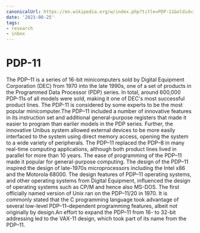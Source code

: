 ```yaml
---
canonicalUrl: https://en.wikipedia.org/w/index.php?title=PDP-11&oldid=1171188490
date: '2023-08-25'
tags:
- research
- inbox
---
```


# PDP-11

The PDP–11 is a series of 16-bit minicomputers sold by Digital Equipment Corporation (DEC) from 1970 into the late 1990s, one of a set of products in the Programmed Data Processor (PDP) series. In total, around 600,000 PDP-11s of all models were sold, making it one of DEC's most successful product lines. The PDP-11 is considered by some experts to be the most popular minicomputer.The PDP–11 included a number of innovative features in its instruction set and additional general-purpose registers that made it easier to program than earlier models in the PDP series. Further, the innovative Unibus system allowed external devices to be more easily interfaced to the system using direct memory access, opening the system to a wide variety of peripherals. The PDP–11 replaced the PDP–8 in many real-time computing applications, although both product lines lived in parallel for more than 10 years. The ease of programming of the PDP–11 made it popular for general-purpose computing.
The design of the PDP–11 inspired the design of late-1970s microprocessors including the Intel x86 and the Motorola 68000. The design features of PDP–11 operating systems, and other operating systems from Digital Equipment, influenced the design of operating systems such as CP/M and hence also MS-DOS. The first officially named version of Unix ran on the PDP–11/20 in 1970. It is commonly stated that the C programming language took advantage of several low-level PDP–11–dependent programming features, albeit not originally by design.An effort to expand the PDP–11 from 16- to 32-bit addressing led to the VAX-11 design, which took part of its name from the PDP–11.